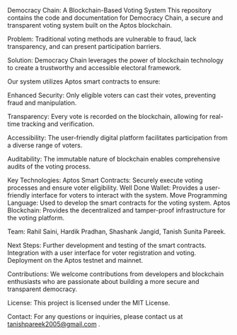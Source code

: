 Democracy Chain: A Blockchain-Based Voting System
This repository contains the code and documentation for Democracy Chain, a secure and transparent voting system built on the Aptos blockchain.


Problem:
Traditional voting methods are vulnerable to fraud, lack transparency, and can present participation barriers.


Solution:
Democracy Chain leverages the power of blockchain technology to create a trustworthy and accessible electoral framework. 

Our system utilizes Aptos smart contracts to ensure:


Enhanced Security: Only eligible voters can cast their votes, preventing fraud and manipulation.


Transparency: Every vote is recorded on the blockchain, allowing for real-time tracking and verification.


Accessibility: The user-friendly digital platform facilitates participation from a diverse range of voters.


Auditability: The immutable nature of blockchain enables comprehensive audits of the voting process.


Key Technologies:
Aptos Smart Contracts: Securely execute voting processes and ensure voter eligibility.
Well Done Wallet: Provides a user-friendly interface for voters to interact with the system.
Move Programming Language: Used to develop the smart contracts for the voting system.
Aptos Blockchain: Provides the decentralized and tamper-proof infrastructure for the voting platform.


Team:
Rahil Saini,
Hardik Pradhan,
Shashank Jangid,
Tanish Sunita Pareek.


Next Steps:
Further development and testing of the smart contracts.
Integration with a user interface for voter registration and voting.
Deployment on the Aptos testnet and mainnet.


Contributions:
We welcome contributions from developers and blockchain enthusiasts who are passionate about building a more secure and transparent democracy.


License:
This project is licensed under the MIT License.


Contact:
For any questions or inquiries, please contact us at tanishpareek2005@gmail.com .
